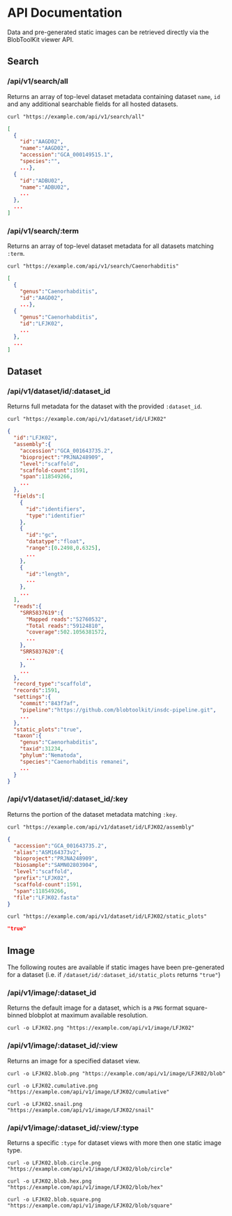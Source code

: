 # API Documentation

Data and pre-generated static images can be retrieved directly via the BlobToolKit viewer API.

## Search

### /api/v1/search/all

Returns an array of top-level dataset metadata containing dataset `name`, `id` and any additional searchable fields for all hosted datasets.

```
curl "https://example.com/api/v1/search/all"
```

```json
[
  {
    "id":"AAGD02",
    "name":"AAGD02",
    "accession":"GCA_000149515.1",
    "species":"",
    ...},
  {
    "id":"ADBU02",
    "name":"ADBU02",
    ...
  },
  ...
]
```

### /api/v1/search/:term

Returns an array of top-level dataset metadata for all datasets matching `:term`.

```
curl "https://example.com/api/v1/search/Caenorhabditis"
```

```json
[
  {
    "genus":"Caenorhabditis",
    "id":"AAGD02",
    ...},
  {
    "genus":"Caenorhabditis",
    "id":"LFJK02",
    ...
  },
  ...
]
```

## Dataset

### /api/v1/dataset/id/:dataset_id

Returns full metadata for the dataset with the provided `:dataset_id`.

```
curl "https://example.com/api/v1/dataset/id/LFJK02"
```

```json
{
  "id":"LFJK02",
  "assembly":{
    "accession":"GCA_001643735.2",
    "bioproject":"PRJNA248909",
    "level":"scaffold",
    "scaffold-count":1591,
    "span":118549266,
    ...
  },
  "fields":[
    {
      "id":"identifiers",
      "type":"identifier"
    },
    {
      "id":"gc",
      "datatype":"float",
      "range":[0.2498,0.6325],
      ...
    },
    {
      "id":"length",
      ...
    },
    ...
  ],
  "reads":{
    "SRR5837619":{
      "Mapped reads":"52760532",
      "Total reads":"59124810",
      "coverage":502.1056381572,
      ...
    },
    "SRR5837620":{
      ...
    },
    ...
  },
  "record_type":"scaffold",
  "records":1591,
  "settings":{
    "commit":"843f7af",
    "pipeline":"https://github.com/blobtoolkit/insdc-pipeline.git",
    ...
  },
  "static_plots":"true",
  "taxon":{
    "genus":"Caenorhabditis",
    "taxid":31234,
    "phylum":"Nematoda",
    "species":"Caenorhabditis remanei",
    ...
  }
}
```

### /api/v1/dataset/id/:dataset_id/:key

Returns the portion of the dataset metadata matching `:key`.

```
curl "https://example.com/api/v1/dataset/id/LFJK02/assembly"
```

```json
{
  "accession":"GCA_001643735.2",
  "alias":"ASM164373v2",
  "bioproject":"PRJNA248909",
  "biosample":"SAMN02803904",
  "level":"scaffold",
  "prefix":"LFJK02",
  "scaffold-count":1591,
  "span":118549266,
  "file":"LFJK02.fasta"
}
```

```
curl "https://example.com/api/v1/dataset/id/LFJK02/static_plots"
```

```json
"true"
```

## Image

The following routes are available if static images have been pre-generated for a dataset (i.e. if `/dataset/id/:dataset_id/static_plots` returns `"true"`)

### /api/v1/image/:dataset_id

Returns the default image for a dataset, which is a `PNG` format square-binned blobplot at maximum available resolution.

```
curl -o LFJK02.png "https://example.com/api/v1/image/LFJK02"
```

### /api/v1/image/:dataset_id/:view

Returns an image for a specified dataset view.

```
curl -o LFJK02.blob.png "https://example.com/api/v1/image/LFJK02/blob"
```
```
curl -o LFJK02.cumulative.png "https://example.com/api/v1/image/LFJK02/cumulative"
```
```
curl -o LFJK02.snail.png "https://example.com/api/v1/image/LFJK02/snail"
```

### /api/v1/image/:dataset_id/:view/:type

Returns a specific `:type` for dataset views with more then one static image type.

```
curl -o LFJK02.blob.circle.png "https://example.com/api/v1/image/LFJK02/blob/circle"
```
```
curl -o LFJK02.blob.hex.png "https://example.com/api/v1/image/LFJK02/blob/hex"
```
```
curl -o LFJK02.blob.square.png "https://example.com/api/v1/image/LFJK02/blob/square"
```

